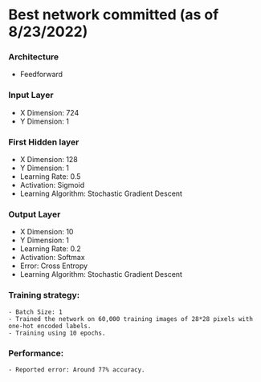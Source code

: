 # Best network committed (as of 8/23/2022)
### Architecture
   - Feedforward
   
### Input Layer
   - X Dimension: 724
   - Y Dimension: 1
   
### First Hidden layer
   - X Dimension: 128
   - Y Dimension: 1
   - Learning Rate: 0.5
   - Activation: Sigmoid
   - Learning Algorithm: Stochastic Gradient Descent
   
### Output Layer
   - X Dimension: 10
   - Y Dimension: 1
   - Learning Rate: 0.2
   - Activation: Softmax
   - Error: Cross Entropy
   - Learning Algorithm: Stochastic Gradient Descent
   
### Training strategy:
    - Batch Size: 1
    - Trained the network on 60,000 training images of 28*28 pixels with one-hot encoded labels.
    - Training using 10 epochs.
    
### Performance:
    - Reported error: Around 77% accuracy. 
